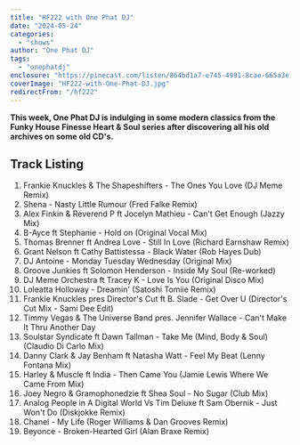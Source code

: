 ```yaml
---
title: "HF222 with One Phat DJ"
date: "2024-05-24"
categories:
  - "shows"
author: "One Phat DJ"
tags:
  - "onephatdj"
enclosure: "https://pinecast.com/listen/864bd1a7-e745-4991-8cae-665a3e16f493.mp3 100364465 audio/mpeg "
coverImage: "HF222-with-One-Phat-DJ.jpg"
redirectFrom: "/hf222"
---
```


**This week, One Phat DJ is indulging in some modern classics from the Funky House Finesse Heart & Soul series after discovering all his old archives on some old CD's.**

## Track Listing

1. Frankie Knuckles & The Shapeshifters - The Ones You Love (DJ Meme Remix)
2. Shena - Nasty Little Rumour (Fred Falke Remix)
3. Alex Finkin & Reverend P ft Jocelyn Mathieu - Can't Get Enough (Jazzy Mix)
4. B-Ayce ft Stephanie - Hold on (Original Vocal Mix)
5. Thomas Brenner ft Andrea Love - Still In Love (Richard Earnshaw Remix)
6. Grant Nelson ft Cathy Battistessa - Black Water (Rob Hayes Dub)
7. DJ Antoine - Monday Tuesday Wednesday (Original Mix)
8. Groove Junkies ft Solomon Henderson - Inside My Soul (Re-worked)
9. DJ Meme Orchestra ft Tracey K - Love Is You (Original Disco Mix)
10. Loleatta Holloway - Dreamin' (Satoshi Tomiie Remix)
11. Frankie Knuckles pres Director's Cut ft B. Slade - Get Over U (Director's Cut Mix - Sami Dee Edit)
12. Timmy Vegas & The Universe Band pres. Jennifer Wallace - Can't Make It Thru Another Day
13. Soulstar Syndicate ft Dawn Tallman - Take Me (Mind, Body & Soul) (Claudio Di Carlo Mix)
14. Danny Clark & Jay Benham ft Natasha Watt - Feel My Beat (Lenny Fontana Mix)
15. Harley & Muscle ft India - Then Came You (Jamie Lewis Where We Came From Mix)
16. Joey Negro & Gramophonedzie ft Shea Soul - No Sugar (Club Mix)
17. Analog People in A Digital World Vs Tim Deluxe ft Sam Obernik - Just Won't Do (Diskjokke Remix)
18. Chanel - My Life (Roger Williams & Dan Grooves Remix)
19. Beyonce - Broken-Hearted Girl (Alan Braxe Remix)
